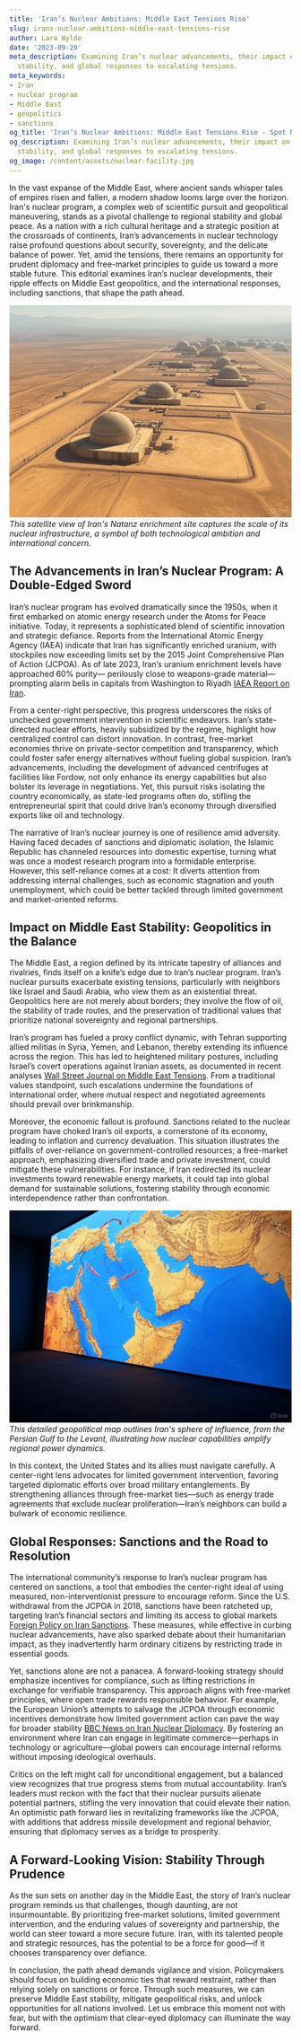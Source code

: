 ```yaml
---
title: 'Iran’s Nuclear Ambitions: Middle East Tensions Rise'
slug: irans-nuclear-ambitions-middle-east-tensions-rise
author: Lara Wylde
date: '2023-09-29'
meta_description: Examining Iran’s nuclear advancements, their impact on Middle East
  stability, and global responses to escalating tensions.
meta_keywords:
- Iran
- nuclear program
- Middle East
- geopolitics
- sanctions
og_title: 'Iran’s Nuclear Ambitions: Middle East Tensions Rise - Spot News 24'
og_description: Examining Iran’s nuclear advancements, their impact on Middle East
  stability, and global responses to escalating tensions.
og_image: /content/assets/nuclear-facility.jpg
---
```

<!-- $1 -->
In the vast expanse of the Middle East, where ancient sands whisper tales of empires risen and fallen, a modern shadow looms large over the horizon. Iran's nuclear program, a complex web of scientific pursuit and geopolitical maneuvering, stands as a pivotal challenge to regional stability and global peace. As a nation with a rich cultural heritage and a strategic position at the crossroads of continents, Iran’s advancements in nuclear technology raise profound questions about security, sovereignty, and the delicate balance of power. Yet, amid the tensions, there remains an opportunity for prudent diplomacy and free-market principles to guide us toward a more stable future. This editorial examines Iran’s nuclear developments, their ripple effects on Middle East geopolitics, and the international responses, including sanctions, that shape the path ahead.

![Iranian nuclear facility at Natanz](/content/assets/iran-natanz-facility.jpg)  
*This satellite view of Iran's Natanz enrichment site captures the scale of its nuclear infrastructure, a symbol of both technological ambition and international concern.*

## The Advancements in Iran’s Nuclear Program: A Double-Edged Sword

Iran’s nuclear program has evolved dramatically since the 1950s, when it first embarked on atomic energy research under the Atoms for Peace initiative. Today, it represents a sophisticated blend of scientific innovation and strategic defiance. Reports from the International Atomic Energy Agency (IAEA) indicate that Iran has significantly enriched uranium, with stockpiles now exceeding limits set by the 2015 Joint Comprehensive Plan of Action (JCPOA). As of late 2023, Iran’s uranium enrichment levels have approached 60% purity— perilously close to weapons-grade material—prompting alarm bells in capitals from Washington to Riyadh [IAEA Report on Iran](https://www.iaea.org/sites/default/files/23/11/gov2023-50.pdf).

From a center-right perspective, this progress underscores the risks of unchecked government intervention in scientific endeavors. Iran’s state-directed nuclear efforts, heavily subsidized by the regime, highlight how centralized control can distort innovation. In contrast, free-market economies thrive on private-sector competition and transparency, which could foster safer energy alternatives without fueling global suspicion. Iran’s advancements, including the development of advanced centrifuges at facilities like Fordow, not only enhance its energy capabilities but also bolster its leverage in negotiations. Yet, this pursuit risks isolating the country economically, as state-led programs often do, stifling the entrepreneurial spirit that could drive Iran’s economy through diversified exports like oil and technology.

The narrative of Iran’s nuclear journey is one of resilience amid adversity. Having faced decades of sanctions and diplomatic isolation, the Islamic Republic has channeled resources into domestic expertise, turning what was once a modest research program into a formidable enterprise. However, this self-reliance comes at a cost: It diverts attention from addressing internal challenges, such as economic stagnation and youth unemployment, which could be better tackled through limited government and market-oriented reforms.

## Impact on Middle East Stability: Geopolitics in the Balance

The Middle East, a region defined by its intricate tapestry of alliances and rivalries, finds itself on a knife’s edge due to Iran’s nuclear program. Iran’s nuclear pursuits exacerbate existing tensions, particularly with neighbors like Israel and Saudi Arabia, who view them as an existential threat. Geopolitics here are not merely about borders; they involve the flow of oil, the stability of trade routes, and the preservation of traditional values that prioritize national sovereignty and regional partnerships.

Iran’s program has fueled a proxy conflict dynamic, with Tehran supporting allied militias in Syria, Yemen, and Lebanon, thereby extending its influence across the region. This has led to heightened military postures, including Israel’s covert operations against Iranian assets, as documented in recent analyses [Wall Street Journal on Middle East Tensions](https://www.wsj.com/world/middle-east/iran-nuclear-threat-escalates-regional-stability-8b9f4a2e). From a traditional values standpoint, such escalations undermine the foundations of international order, where mutual respect and negotiated agreements should prevail over brinkmanship.

Moreover, the economic fallout is profound. Sanctions related to the nuclear program have choked Iran’s oil exports, a cornerstone of its economy, leading to inflation and currency devaluation. This situation illustrates the pitfalls of over-reliance on government-controlled resources; a free-market approach, emphasizing diversified trade and private investment, could mitigate these vulnerabilities. For instance, if Iran redirected its nuclear investments toward renewable energy markets, it could tap into global demand for sustainable solutions, fostering stability through economic interdependence rather than confrontation.

![Map of Middle East tensions](/content/assets/middle-east-iran-influence-map.jpg)  
*This detailed geopolitical map outlines Iran's sphere of influence, from the Persian Gulf to the Levant, illustrating how nuclear capabilities amplify regional power dynamics.*

In this context, the United States and its allies must navigate carefully. A center-right lens advocates for limited government intervention, favoring targeted diplomatic efforts over broad military entanglements. By strengthening alliances through free-market ties—such as energy trade agreements that exclude nuclear proliferation—Iran’s neighbors can build a bulwark of economic resilience.

## Global Responses: Sanctions and the Road to Resolution

The international community’s response to Iran’s nuclear program has centered on sanctions, a tool that embodies the center-right ideal of using measured, non-interventionist pressure to encourage reform. Since the U.S. withdrawal from the JCPOA in 2018, sanctions have been ratcheted up, targeting Iran’s financial sectors and limiting its access to global markets [Foreign Policy on Iran Sanctions](https://foreignpolicy.com/2023/10/iran-sanctions-nuclear-deal-revival/). These measures, while effective in curbing nuclear advancements, have also sparked debate about their humanitarian impact, as they inadvertently harm ordinary citizens by restricting trade in essential goods.

Yet, sanctions alone are not a panacea. A forward-looking strategy should emphasize incentives for compliance, such as lifting restrictions in exchange for verifiable transparency. This approach aligns with free-market principles, where open trade rewards responsible behavior. For example, the European Union’s attempts to salvage the JCPOA through economic incentives demonstrate how limited government action can pave the way for broader stability [BBC News on Iran Nuclear Diplomacy](https://www.bbc.com/news/world-middle-east-12345678). By fostering an environment where Iran can engage in legitimate commerce—perhaps in technology or agriculture—global powers can encourage internal reforms without imposing ideological overhauls.

Critics on the left might call for unconditional engagement, but a balanced view recognizes that true progress stems from mutual accountability. Iran’s leaders must reckon with the fact that their nuclear pursuits alienate potential partners, stifling the very innovation that could elevate their nation. An optimistic path forward lies in revitalizing frameworks like the JCPOA, with additions that address missile development and regional behavior, ensuring that diplomacy serves as a bridge to prosperity.

## A Forward-Looking Vision: Stability Through Prudence

As the sun sets on another day in the Middle East, the story of Iran’s nuclear program reminds us that challenges, though daunting, are not insurmountable. By prioritizing free-market solutions, limited government intervention, and the enduring values of sovereignty and partnership, the world can steer toward a more secure future. Iran, with its talented people and strategic resources, has the potential to be a force for good—if it chooses transparency over defiance.

In conclusion, the path ahead demands vigilance and vision. Policymakers should focus on building economic ties that reward restraint, rather than relying solely on sanctions or force. Through such measures, we can preserve Middle East stability, mitigate geopolitical risks, and unlock opportunities for all nations involved. Let us embrace this moment not with fear, but with the optimism that clear-eyed diplomacy can illuminate the way forward.